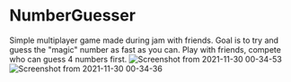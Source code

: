 # NumberGuesser
Simple multiplayer game made during jam with friends.
Goal is to try and guess the "magic" number as fast as you can. Play with friends, compete who can guess 4 numbers first.
![Screenshot from 2021-11-30 00-34-53](https://user-images.githubusercontent.com/10740681/143959974-6dfa035a-cb41-4a6d-8e04-b7846ebee8cc.png)
![Screenshot from 2021-11-30 00-34-36](https://user-images.githubusercontent.com/10740681/143959985-b72ef4d3-c6c9-43b8-8169-c3407f1f20e4.png)
